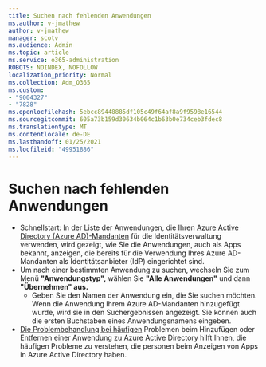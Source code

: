 ```yaml
---
title: Suchen nach fehlenden Anwendungen
ms.author: v-jmathew
author: v-jmathew
manager: scotv
ms.audience: Admin
ms.topic: article
ms.service: o365-administration
ROBOTS: NOINDEX, NOFOLLOW
localization_priority: Normal
ms.collection: Adm_O365
ms.custom:
- "9004327"
- "7828"
ms.openlocfilehash: 5ebcc89448885df105c49f64af8a9f9598e16544
ms.sourcegitcommit: 605a73b159d30634b064c1b63b0e734ceb3fdec8
ms.translationtype: MT
ms.contentlocale: de-DE
ms.lasthandoff: 01/25/2021
ms.locfileid: "49951886"
---
```

# <a name="find-missing-applications"></a>Suchen nach fehlenden Anwendungen

- Schnellstart: In der Liste der Anwendungen, die Ihren [Azure Active Directory (Azure AD)-Mandanten](https://docs.microsoft.com/azure/active-directory/manage-apps/view-applications-portal) für die Identitätsverwaltung verwenden, wird gezeigt, wie Sie die Anwendungen, auch als Apps bekannt, anzeigen, die bereits für die Verwendung Ihres Azure AD-Mandanten als Identitätsanbieter (IdP) eingerichtet sind.
- Um nach einer bestimmten Anwendung zu suchen, wechseln Sie zum Menü **"Anwendungstyp",** wählen Sie **"Alle Anwendungen"** und dann **"Übernehmen" aus.**
  - Geben Sie den Namen der Anwendung ein, die Sie suchen möchten. Wenn die Anwendung Ihrem Azure AD-Mandanten hinzugefügt wurde, wird sie in den Suchergebnissen angezeigt. Sie können auch die ersten Buchstaben eines Anwendungsnamens eingeben.
- [Die Problembehandlung bei häufigen](https://docs.microsoft.com/azure/active-directory/manage-apps/troubleshoot-adding-apps) Problemen beim Hinzufügen oder Entfernen einer Anwendung zu Azure Active Directory hilft Ihnen, die häufigen Probleme zu verstehen, die personen beim Anzeigen von Apps in Azure Active Directory haben.
